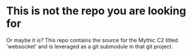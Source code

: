 # This is not the repo you are looking for

Or maybe it is? This repo contains the source for the Mythic C2 titled 'websocket' and is leveraged as a git submodule in that git project.